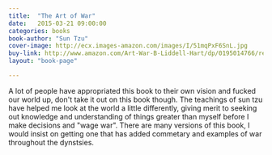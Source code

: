 ```yaml
---
title:  "The Art of War"
date:   2015-03-21 09:00:00
categories: books
book-author: "Sun Tzu"
cover-image: http://ecx.images-amazon.com/images/I/51mqPxF6SnL.jpg
buy-link: http://www.amazon.com/Art-War-B-Liddell-Hart/dp/0195014766/ref=sr_1_1?s=books&ie=UTF8&qid=1451357462&sr=1-1&keywords=0195014766
layout: "book-page"

---
```


A lot of people have appropriated this book to their own vision and fucked our world up, don't take it out on this book though. The teachings of sun tzu have helped me look at the world a little differently, giving merit to seeking out knowledge and understanding of things greater than myself before I make decisions and "wage war". There are many versions of this book, I would insist on getting one that has added commetary and examples of war throughout the dynstsies.
